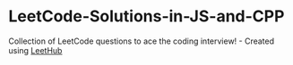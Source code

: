 # LeetCode-Solutions-in-JS-and-CPP
Collection of LeetCode questions to ace the coding interview! - Created using [LeetHub](https://github.com/QasimWani/LeetHub)

